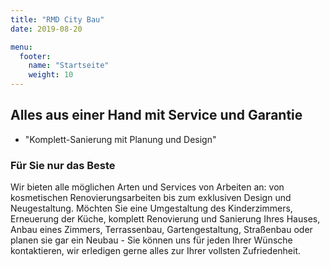 ```yaml
---
title: "RMD City Bau"
date: 2019-08-20

menu:
  footer:
    name: "Startseite"
    weight: 10
---
```


## Alles aus einer Hand mit Service und Garantie

  - "Komplett-Sanierung mit Planung und Design"

### Für Sie nur das Beste

Wir bieten alle möglichen Arten und Services von Arbeiten an: von kosmetischen Renovierungsarbeiten bis zum exklusiven Design und Neugestaltung. Möchten Sie eine Umgestaltung des Kinderzimmers, Erneuerung der Küche, komplett Renovierung und Sanierung Ihres Hauses, Anbau eines Zimmers, Terrassenbau, Gartengestaltung, Straßenbau oder planen sie gar ein Neubau - Sie können uns für jeden Ihrer Wünsche kontaktieren, wir erledigen gerne alles zur Ihrer vollsten Zufriedenheit.